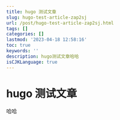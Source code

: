 ```yaml
---
title: hugo 测试文章
slug: hugo-test-article-zap2sj
url: /post/hugo-test-article-zap2sj.html
tags: []
categories: []
lastmod: '2023-04-18 12:58:16'
toc: true
keywords: ''
description: hugo测试文章哈哈‍
isCJKLanguage: true
---
```


# hugo 测试文章

哈哈

‍
